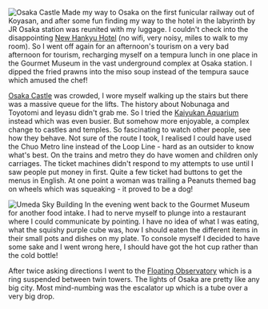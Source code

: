![Osaka Castle](p126_castle.JPG)
Made my way to Osaka on the first funicular railway out of
Koyasan, and after some fun finding my way to the hotel in
the labyrinth by JR Osaka station was reunited with my luggage.
I couldn't check into the disappointing [New Hankyu Hotel](https://global.hankyu-hotel.com/new-hankyu-osaka/) (no
wifi, very noisy, miles to walk to my room).  So I went off
again for an afternoon's tourism on a very bad afternoon for
tourism, recharging myself on a tempura lunch in one place
in the Gourmet Museum in the vast underground complex at Osaka
station.  I dipped the fried prawns into the miso soup instead
of the tempura sauce which amused the chef!

[Osaka Castle](http://www.osakacastle.net/english/) was crowded, I wore myself walking up the stairs but
there was a massive queue for the lifts.  The history about
Nobunaga and Toyotomi and Ieyasu didn't grab me.  So I tried
the [Kaiyukan Aquarium](https://www.kaiyukan.com/language/eng/index.htm) instead which was even busier.  But somehow
more enjoyable, a complex change to castles and temples.  So
fascinating to watch other people, see how they behave.  Not sure of
the route I took, I realised I could have used the Chuo Metro line
instead of the Loop Line - hard as an outsider to know what's best.
On the trains and metro they do have women and children only
carriages.  The ticket machines didn't respond to my attempts to
use until I saw people put money in first.  Quite a few ticket
had buttons to get the menus in English.  At one point a woman
was trailing a Peanuts themed bag on wheels which was squeaking -
it proved to be a dog!

![Umeda Sky Building](p137_sky_tower.JPG)
In the evening went back to the Gourmet Museum for another food
intake.  I had to nerve myself to plunge into a restaurant
where I could communicate by pointing.  I have no idea of
what I was eating, what the squishy purple cube was, how I should
eaten the different items in their small pots and dishes on my
plate.  To console myself I decided to have some sake and I went
wrong here, I should have got the hot cup rather than the cold
bottle!

After twice asking directions I went to the [Floating Observatory](https://www.skybldg.co.jp/)
which is a ring suspended between twin towers.  The lights of
Osaka are pretty like any big city.  Most mind-numbing was the escalator
up which is a tube over a very big drop.
